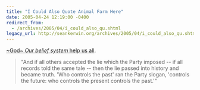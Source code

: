 ```yaml
---
title: "I Could Also Quote Animal Farm Here"
date: 2005-04-24 12:19:00 -0400
redirect_from:
  - /archives/2005/04/i_could_also_qu.shtml
legacy_url: http://seankerwin.org/archives/2005/04/i_could_also_qu.shtml
---
```

[~God~ _Our belief system_ help us all](http://www.washtimes.com/national/20050422-111131-2272r.htm).

> "And if all others accepted the lie which the Party imposed -- if all records told the same tale -- then the lie passed into history and became truth. 'Who controls the past' ran the Party slogan, 'controls the future: who controls the present controls the past.'"
